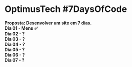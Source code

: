 # OptimusTech #7DaysOfCode
<b>Proposta: Desenvolver um site em 7 dias.<b><br>
Dia 01 - Menu ✅<br>
Dia 02 - ?<br>
Dia 03 - ?<br>
Dia 04 - ?<br>
Dia 05 - ?<br>
Dia 06 - ?<br>
Dia 07 - ?<br>
